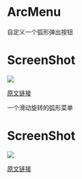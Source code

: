 # ArcMenu

自定义一个弧形弹出按钮
# ScreenShot
<img src="https://github.com/Stubborn-boy/StateButton/blob/master/gif1.gif" />

<a href="http://www.jianshu.com/p/355664bc5347">原文链接</a>

一个滑动旋转的弧形菜单
# ScreenShot
<img src="https://github.com/Stubborn-boy/StateButton/blob/master/gif2.gif" />

<a href="http://www.jianshu.com/p/4539ff1e47c7">原文链接</a>
